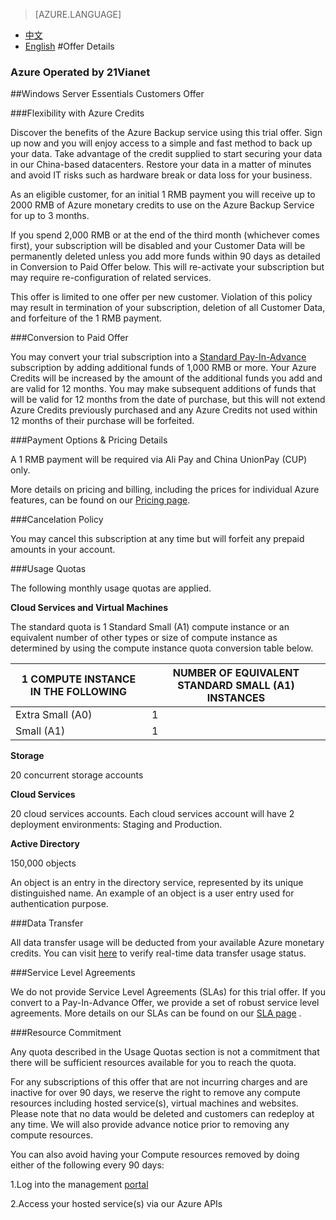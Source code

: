 <properties
	pageTitle=""
    description=""
    services=""
    documentationCenter=""
    authors=""
    manager=""
    editor=""
    tags=""/>

<tags ms.service="legal" ms.date="" wacn.date="" wacn.lang="en"/>

> [AZURE.LANGUAGE]
- [中文](/offers/ms-mc-azr-90p/)
- [English](/offers/ms-mc-azr-90p-en/)
#Offer Details

### Azure Operated by 21Vianet

##Windows Server Essentials Customers Offer 

###Flexibility with Azure Credits

Discover the benefits of the Azure Backup service using this trial offer. Sign up now and you will enjoy access to a simple and fast method to back up your data. Take advantage of the credit supplied to start securing your data in our China-based datacenters. Restore your data in a matter of minutes and avoid IT risks such as hardware break or data loss for your business. 

As an eligible customer, for an initial 1 RMB payment you will receive up to 2000 RMB of Azure monetary credits to use on the Azure Backup Service for up to 3 months.

If you spend 2,000 RMB or at the end of the third month (whichever comes first), your subscription will be disabled and your Customer Data will be permanently deleted unless you add more funds within 90 days as detailed in Conversion to Paid Offer below. This will re-activate your subscription but may require re-configuration of related services.

This offer is limited to one offer per new customer. Violation of this policy may result in termination of your subscription, deletion of all Customer Data, and forfeiture of the 1 RMB payment.

###Conversion to Paid Offer

You may convert your trial subscription into a [Standard Pay-In-Advance](https://www.azure.cn/offers/ms-mc-arz-33p) subscription by adding additional funds of 1,000 RMB or more. Your Azure Credits will be increased by the amount of the additional funds you add and are valid for 12 months. You may make subsequent additions of funds that will be valid for 12 months from the date of purchase, but this will not extend Azure Credits previously purchased and any Azure Credits not used within 12 months of their purchase will be forfeited.

###Payment Options & Pricing Details

A 1 RMB payment will be required via Ali Pay and China UnionPay (CUP) only.

More details on pricing and billing, including the prices for individual Azure features, can be found on our [Pricing page](https://www.azure.cn/offers/ms-mc-arz-33p).

###Cancelation Policy

You may cancel this subscription at any time but will forfeit any prepaid amounts in your account.

###Usage Quotas

The following monthly usage quotas are applied. 

**Cloud Services and Virtual Machines**

The standard quota is 1 Standard Small (A1) compute instance or an equivalent number of other types or size of compute instance as determined by using the compute instance quota conversion table below.


|1 COMPUTE INSTANCE IN THE FOLLOWING|NUMBER OF EQUIVALENT STANDARD SMALL (A1) INSTANCES|
|--------------|------------------|
|Extra Small (A0)| 1 |
|Small (A1)| 1 |

**Storage**

20 concurrent storage accounts

**Cloud Services**

20 cloud services accounts. Each cloud services account will have 2 deployment environments: Staging and Production.

**Active Directory**

150,000 objects

An object is an entry in the directory service, represented by its unique distinguished name. An example of an object is a user entry used for authentication purpose.

###Data Transfer

All data transfer usage will be deducted from your available Azure monetary credits. You can visit [here](https://account.windowsazure.cn/Subscriptions) to verify real-time data transfer usage status.

###Service Level Agreements

We do not provide Service Level Agreements (SLAs) for this trial offer. If you convert to a Pay-In-Advance Offer, we provide a set of robust service level agreements. More details on our SLAs can be found on our [SLA page](https://www.azure.cn/support/legal/sla/) . 

###Resource Commitment

Any quota described in the Usage Quotas section is not a commitment that there will be sufficient resources available for you to reach the quota.

For any subscriptions of this offer that are not incurring charges and are inactive for over 90 days, we reserve the right to remove any compute resources including hosted service(s), virtual machines and websites. Please note that no data would be deleted and customers can redeploy at any time. We will also provide advance notice prior to removing any compute resources.

You can also avoid having your Compute resources removed by doing either of the following every 90 days:

 1.Log into the management [portal](https://manage.windowsazure.cn)
 
 2.Access your hosted service(s) via our Azure APIs
